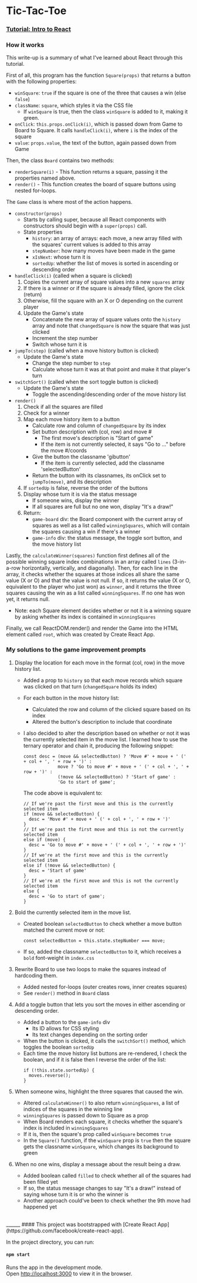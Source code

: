 # Tic-Tac-Toe 
### [Tutorial: Intro to React](https://reactjs.org/tutorial/tutorial.html)

### How it works

This write-up is a summary of what I've learned about React through this tutorial.

First of all, this program has the function `Square(props)` that returns a button with the following properties: 
- `winSquare`: `true` if the square is one of the three that causes a win (else `false`)
- `className`: `square`, which styles it via the CSS file 
  - If `winSquare` is true, then the class `winSquare` is added to it, making it green.
- `onClick`: `this.props.onClick(i)`, which is passed down from Game to Board to Square. It calls `handleClick(i)`, where `i` is the index of the square
- `value`: `props.value`, the text of the button, again passed down from Game

Then, the class `Board` contains two methods:
- `renderSquare(i)` - This function returns a square, passing it the properties named above. 
- `render()` - This function creates the board of square buttons using nested for-loops.

The `Game` class is where most of the action happens. 
- `constructor(props)`
  - Starts by calling super, because all React components with constructors should begin with a `super(props)` call.
  - State properties
    - `history`: an array of arrays: each move, a new array filled with the squares' current values is added to this array
    - `stepNumber`: how many moves have been made in the game
    - `xIsNext`: whose turn it is
    - `sortedUp`: whether the list of moves is sorted in ascending or descending order
- `handleClick(i)` (called when a square is clicked)
  1. Copies the current array of square values into a new `squares` array
  2. If there is a winner or if the square is already filled, ignore the click (return)
  3. Otherwise, fill the square with an X or O depending on the current player
  4. Update the Game's state
     - Concatenate the new array of square values onto the `history` array and note that `changedSquare` is now the square that was just clicked
     - Increment the step number
     - Switch whose turn it is
- `jumpTo(step)` (called when a move history button is clicked)
  - Update the Game's state
    - Change the step number to `step`
    - Calculate whose turn it was at that point and make it that player's turn
- `switchSort()` (called when the sort toggle button is clicked)
  - Update the Game's state
    - Toggle the ascending/descending order of the move history list
- `render()`
  1. Check if all the squares are filled
  2. Check for a winner
  3. Map each move history item to a button
     - Calculate row and column of `changedSquare` by its index
     - Set button description with (col, row) and move #
       - The first move's description is "Start of game"
       - If the item is not currently selected, it says "Go to ..." before the move #/coords
     - Give the button the classname 'gibutton'
       - If the item is currently selected, add the classname 'selectedButton'
     - Return the button with its classnames, its onClick set to `jumpTo(move)`, and its description
  4. If `sortedUp` is false, reverse the order of the buttons
  5. Display whose turn it is via the status message
     - If someone wins, display the winner
     - If all squares are full but no one won, display "It's a draw!"
  6. Return: 
     - `game-board` div: the Board component with the current array of squares as well as a list called `winningSquares`, which will contain the squares causing a win if there's a winner 
     - `game-info` div: the status message, the toggle sort button, and the move history list
     
Lastly, the `calculateWinner(squares)` function first defines all of the possible winning square index combinations in an array called `lines` (3-in-a-row horizontally, vertically, and diagonally). Then, for each line in the array, it checks whether the squares at those indices all share the same value (X or O) and that the value is not null. If so, it returns the value (X or O, equivalent to the player who just won) as `winner`, and it returns the three squares causing the win as a list called `winningSquares`. If no one has won yet, it returns null.
  - Note: each Square element decides whether or not it is a winning square by asking whether its index is contained in `winningSquares`
  
Finally, we call ReactDOM.render() and render the Game into the HTML element called `root`, which was created by Create React App.

### My solutions to the game improvement prompts

1. Display the location for each move in the format (col, row) in the move history list.
   - Added a prop to `history` so that each move records which square was clicked on that turn (`changedSquare` holds its index)
   - For each button in the move history list:
     - Calculated the row and column of the clicked square based on its index
     - Altered the button's description to include that coordinate
   - I also decided to alter the description based on whether or not it was the currently selected item in the move list. I learned how to use the ternary operator and chain it, producing the following snippet:
   
      ```
      const desc = (move && selectedButton) ? 'Move #' + move + ' (' + col + ', ' + row + ')' :
                   move ? 'Go to move #' + move + ' (' + col + ', ' + row + ')' :
                   (!move && selectedButton) ? 'Start of game' :
                   'Go to start of game';
      ```
                
      The code above is equivalent to:
      
      ```
      // If we're past the first move and this is the currently selected item
      if (move && selectedButton) {
        desc = 'Move #' + move + ' (' + col + ', ' + row + ')'
      } 
      // If we're past the first move and this is not the currently selected item
      else if (move) {
        desc = 'Go to move #' + move + ' (' + col + ', ' + row + ')'
      } 
      // If we're at the first move and this is the currently selected item
      else if (!move && selectedButton) {
        desc = 'Start of game'
      } 
      // If we're at the first move and this is not the currently selected item
      else {
        desc = 'Go to start of game';
      }
      ```

2. Bold the currently selected item in the move list.
   - Created boolean `selectedButton` to check whether a move button matched the current move or not:
      ```
      const selectedButton = this.state.stepNumber === move;
      ```
   - If so, added the classname `selectedButton` to it, which receives a `bold` font-weight in `index.css`
   
3. Rewrite Board to use two loops to make the squares instead of hardcoding them.
   - Added nested for-loops (outer creates rows, inner creates squares)
   - See `render()` method in `Board` class
4. Add a toggle button that lets you sort the moves in either ascending or descending order.
   - Added a button to the `game-info` div
      - Its ID allows for CSS styling
      - Its text changes depending on the sorting order
   - When the button is clicked, it calls the `switchSort()` method, which toggles the boolean `sortedUp`
   - Each time the move history list buttons are re-rendered, I check the boolean, and if it is false then I reverse the order of the list:
      ```
      if (!this.state.sortedUp) { 
        moves.reverse(); 
      }
      ```
5. When someone wins, highlight the three squares that caused the win.
   - Altered `calculateWinner()` to also return `winningSquares`, a list of indices of the squares in the winning line
   - `winningSquares` is passed down to Square as a prop
   - When Board renders each square, it checks whether the square's index is included in `winningSquares`
   - If it is, then the square's prop called `winSquare` becomes `true`
   - In the `Square()` function, if the `winSquare` prop is `true` then the square gets the classname `winSquare`, which changes its background to green
6. When no one wins, display a message about the result being a draw.
   - Added boolean called `filled` to check whether all of the squares had been filled yet
   - If so, the status message changes to say "It's a draw!" instead of saying whose turn it is or who the winner is
   - Another approach could've been to check whether the 9th move had happened yet

<br/>
______
#### This project was bootstrapped with [Create React App](https://github.com/facebook/create-react-app).

In the project directory, you can run:

#### `npm start`

Runs the app in the development mode.<br>
Open [http://localhost:3000](http://localhost:3000) to view it in the browser.
